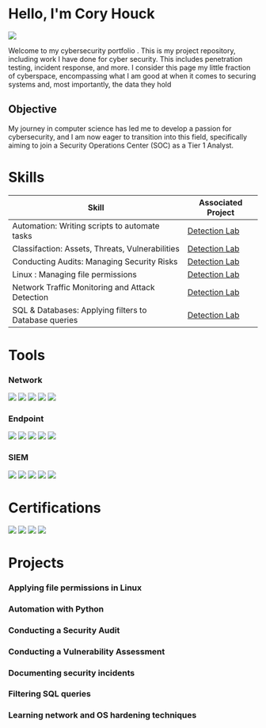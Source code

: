 # Hello, I'm Cory Houck
<a href="https://linkedin.com"><img src="https://img.shields.io/badge/-LinkedIn-0072b1?&style=for-the-badge&logo=linkedin&logoColor=white" /></a>

Welcome to my cybersecurity portfolio . This is my project repository, including work I have done for cyber security. This includes penetration testing, incident response, and more. I consider this page my little fraction of cyberspace, encompassing what I am good at when it comes to securing systems and, most importantly, the data they hold
## Objective
My journey in computer science has led me to develop a passion for cybersecurity, and I am now eager to transition into this field, specifically aiming to join a Security Operations Center (SOC) as a Tier 1 Analyst.

# Skills

| Skill                                         | Associated Project         |
|-----------------------------------------------|----------------------------|
| Automation: Writing scripts to automate tasks| <a href="https://google.com">Detection Lab</a>|
| Classifaction: Assets, Threats, Vulnerabilities | <a href="https://google.com">Detection Lab</a>|
| Conducting Audits: Managing Security Risks  | <a href="https://google.com">Detection Lab</a>|
| Linux : Managing file permissions  | <a href="https://google.com">Detection Lab</a>|
| Network Traffic Monitoring and Attack Detection | <a href="https://google.com">Detection Lab</a>|
| SQL & Databases: Applying filters to Database queries | <a href="https://google.com">Detection Lab</a>|



# Tools

### Network
<div>
    <img src="https://img.shields.io/badge/-Wireshark-1679A7?&style=for-the-badge&logo=Wireshark&logoColor=white" />
    <img src="https://img.shields.io/badge/-Suricata-EF3B2D?&style=for-the-badge&logo=Suricata&logoColor=white" />
    <img src="https://img.shields.io/badge/-Zeek-777BB4?&style=for-the-badge&logo=Zeek&logoColor=white" />
    <img src="https://img.shields.io/badge/-tcpdump-4d4dff?&style=for-the-badge&logo=Wireshark&logoColor=white" />
    <img src="https://img.shields.io/badge/-Snort-red?&style=for-the-badge&logo=Snort&logoColor=white" />
</div>

### Endpoint
<div>
    <img src="https://img.shields.io/badge/-Microsoft_Defender_for_Endpoint-00A4EF?&style=for-the-badge&logo=Microsoft&logoColor=white" />
    <img src="https://img.shields.io/badge/-Velociraptor-4B275F?&style=for-the-badge&logo=Velociraptor&logoColor=white" />
    <img src="https://img.shields.io/badge/-Elastic_EDR-005571?&style=for-the-badge&logo=elastic&logoColor=white" />
    <img src="https://img.shields.io/badge/-Aurora_Lite-FF6600?&style=for-the-badge&logo=Nextron&logoColor=white" />
    <img src="https://img.shields.io/badge/-Wazuh-4B6D41?&style=for-the-badge&logo=Wazuh&logoColor=white" />

</div>

### SIEM
<div>
    <img src="https://img.shields.io/badge/-Microsoft_Sentinel-0078D4?&style=for-the-badge&logo=Microsoft&logoColor=white" />
    <img src="https://img.shields.io/badge/-Splunk-000000?&style=for-the-badge&logo=Splunk&logoColor=white" />
    <img src="https://img.shields.io/badge/-Elastic-005571?&style=for-the-badge&logo=Elastic&logoColor=white" />
    <img src="https://img.shields.io/badge/-Security_Onion-1479BD?&style=for-the-badge&logo=Security_Onion&logoColor=white" />
    <img src="https://img.shields.io/badge/-Graylog-2C2E6D?&style=for-the-badge&logo=Graylog&logoColor=white" />

</div>


# Certifications
<div>
<img src="https://img.shields.io/badge/-CySA%2B-2A72AC?&style=for-the-badge&logo=CompTIA&logoColor=white" />
<img src="https://img.shields.io/badge/-Security%2B-FF0000?&style=for-the-badge&logo=CompTIA&logoColor=white" />
<img src="https://img.shields.io/badge/-Google%20Cybersecurity%20Professional%20Certificate-4285F4?&style=for-the-badge&logo=google&logoColor=white" />
<img src="https://img.shields.io/badge/-A%2B-4D4D4D?&style=for-the-badge&logo=CompTIA&logoColor=white" />
</div>

# Projects
### Applying file permissions in Linux
### Automation with Python
### Conducting a Security Audit
### Conducting a Vulnerability Assessment
### Documenting security incidents
### Filtering SQL queries
### Learning network and OS hardening techniques
